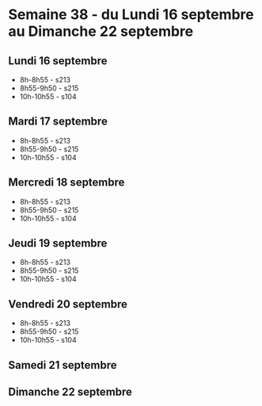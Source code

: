 # Semaine 38 - du Lundi 16 septembre au Dimanche 22 septembre


## Lundi 16 septembre

* 8h-8h55 - s213
* 8h55-9h50 - s215
* 10h-10h55 - s104

## Mardi 17 septembre

* 8h-8h55 - s213
* 8h55-9h50 - s215
* 10h-10h55 - s104

## Mercredi 18 septembre

* 8h-8h55 - s213
* 8h55-9h50 - s215
* 10h-10h55 - s104

## Jeudi 19 septembre

* 8h-8h55 - s213
* 8h55-9h50 - s215
* 10h-10h55 - s104

## Vendredi 20 septembre

* 8h-8h55 - s213
* 8h55-9h50 - s215
* 10h-10h55 - s104

## Samedi 21 septembre


## Dimanche 22 septembre

